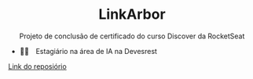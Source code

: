 <h1 align="center">LinkArbor</h1>
<p align="center">Projeto de conclusão de certificado do curso Discover da RocketSeat</p>

- 👨‍🚀 Estagiário na área de IA na Devesrest

<a href="https://github.com/raphaobdd/Link-Arbor">Link do reposiório</a>

